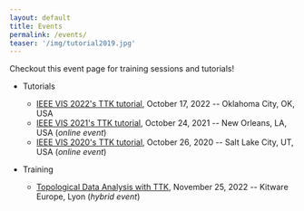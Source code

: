 ```yaml
---
layout: default
title: Events
permalink: /events/
teaser: '/img/tutorial2019.jpg'
---
```


Checkout this event page for training sessions and tutorials!

- Tutorials
  - [IEEE VIS 2022's TTK tutorial](https://topology-tool-kit.github.io/ieeeVis2022Tutorial.html), October 17, 2022 -- Oklahoma City, OK, USA
  - [IEEE VIS 2021's TTK tutorial](https://topology-tool-kit.github.io/ieeeVis2021Tutorial.html), October 24, 2021 -- New Orleans, LA, USA (*online event*)
  - [IEEE VIS 2020's TTK tutorial](https://topology-tool-kit.github.io/ieeeVis2020Tutorial.html), October 26, 2020 -- Salt Lake City, UT, USA (*online event*)

- Training
  - [Topological Data Analysis with TTK](https://www.kitware.eu/topological-data-analysis-with-ttk-training/), November 25, 2022 -- Kitware Europe, Lyon (*hybrid event*)
